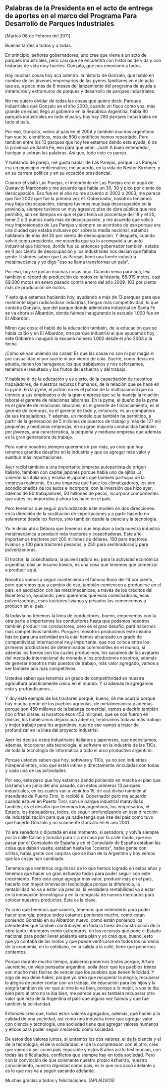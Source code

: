 Palabras de la Presidenta en el acto de entrega de aportes en el marco del Programa Para Desarrollo de Parques Industriales
---------------------------------------------------------------------------------------------------------------------------

[Martes 08 de Febrero del 2011]

Buenas tardes a todos y a todas.

En principio, señores gobernadores, uno cree que viene a un acto de
parques industriales, pero casi que se encuentra con historias de vida y
con historias de vida muy fuertes, Gonzalo, que nos emocionó a todos.

Hay muchas cosas hoy acá adentro: la historia de Gonzalo, que habló en
nombre de los jóvenes empresarios de las pymes familiares en este acto
que es, a poco más de 6 meses del lanzamiento del programa de ayuda a
intramuros y extramuros de parques y desarrollo de parques industriales.

No me quiero olvidar de todas las cosas que quiero decir. Parques
industriales que Gonzalo en el año 2003, cuando un flaco como vos, más
grande de edad, llegó al gobierno en la República Argentina, había 80
parques industriales en todo el país y hoy hay 280 parques industriales
en todo el país.

Por eso, Gonzalo, volvió al país en el 2004 y también muchos argentinos
han vuelto, científicos, más de 800 científicos hemos repatriado. Pero
también entre los 13 parques que hoy les estamos dando esta ayuda, 6 de
la provincia de Santa Fe, eso para que vean...¡bah! A buen entendedor,
huelgan y sobran las palabras. Así que, todo esto es parejo.

Y hablando de parejo, me gusta hablar de Las Parejas, porque Las Parejas
era un municipio emblemático, me acuerdo, en la vida de Néstor Kirchner,
y en su carrera política y en su vocación presidencial.

Cuando él visitó Las Parejas, el intendente de Las Parejas era el papá
de Gustavito Marconato y me acuerdo que había un 30, 30 y pico por
ciento de desocupación. Eso fue en el año no me acuerdo si 2002 o 2003,
me parece que fue 2002 que fue la primera vez él. Gobernador, nosotros
teníamos muy baja desocupación, siempre tuvimos muy baja desocupación en
la provincia, siempre tuvimos un muy agresivo plan de obra pública que
nos permitió, aún en tiempos en que el país tenía un porcentaje del 18 y
el 25, tener 2 o 3 puntos nada más de desocupación, y me acuerdo que
volvió muy impresionado de Las Parejas y siempre se acordaba de eso
porque era una ciudad que estaba inclusive por sobre la media nacional,
estamos hablando de más del 30 por ciento de desocupación. Y después,
cuando volvió como presidente, me acuerdo que yo lo acompañé a un acto
industrial que hicimos, donde fue su entonces gobernador también, estaba
en 0 por ciento de desocupación y los industriales nos decían que
faltaba gente. Ustedes saben que Las Parejas tiene una fuerte industria
metalmecánica y yo digo "eso se llama transformar un país".

Por eso, hoy se juntan muchas cosas aquí. Cuando venía para acá, leía
también el récord de producción de motos en la historia, 68.919 motos,
casi 69.000 motos en enero pasado contra enero del año 2009, 103 por
ciento más de producción de motos.

Y esto que estamos haciendo hoy, ayudando a más de 13 parques para que
realmente sigan radicándose industrias, tengan más competitividad, lo
que contaba Gonzalo, que del parque donde administra industrial en Santa
Fe se va ahora al Albardón, donde fuimos inaugurando la escuela 1.000
fue en El Albardón.

Miren que cosa: él habló de la educación también, de la educación que se
había caído y en El Albardón, otro parque industrial al que ayudamos
hoy, este Gobierno inauguró la escuela número 1.000 desde el año 2003 a
la fecha.

¡Cómo se van uniendo las cosas! Es que las cosas no son ni por magia ni
por casualidad ni por suerte ni por viento de cola. Suerte, como decía
mi abuela, tienen los haraganes; los que trabajamos y nos esforzamos,
tenemos el resultado y los frutos del esfuerzo y del trabajo.

Y hablaba él de la educación y es cierto, de la capacitación de nuestros
trabajadores, de nuestros recursos humanos, de la relación que se hace
en la pyme. En la pyme, el patrón no es el patrón de la multinacional
que no conoce a sus empleados o de la gran empresa que se la maneja la
relación laboral el gerente de relaciones laborales. En la pyme, el
dueño de la pyme es el gerente de relaciones laborales, es el gerente de
financiamiento, es el gerente de compras, es el gerente de todo y,
entonces, es un compañero de sus trabajadores. Y además, un modelo que
también ha permitido, a partir de la generación de 5 millones de puestos
de trabajo y más de 127 mil pequeñas y medianas empresas, en su gran
mayoría conducidas también por jóvenes, una característica, la pequeña y
mediana empresa que además es la gran generadora de trabajo.

Pero como nosotros siempre queremos ir por más, yo creo que hoy tenemos
grandes desafíos en la industria y que es agregar más valor y sustituir
más importaciones.

Ayer recibí también a una importante empresa autopartista de origen
italiano, también con capital japonés porque había uno de ojitos...sí,
vinieron los italianos y estaba el japonés que también participa de la
empresa realmente. Es una empresa que hace los climatizadores, los aire
acondicionados de los autos e incorpora, con la inversión que hizo ayer,
además de 80 trabajadores, 50 millones de pesos, incorpora componentes
que antes los importaba y ahora los hace en el país.

Pero tenemos que seguir profundizando este modelo en dos direcciones: en
la dirección de la sustitución de importaciones y a partir hacerlo no
solamente desde los fierros, sino también desde la ciencia y la
tecnología.

Yo le decía ahí a Débora que tenemos que impulsar a toda nuestra
industria metalmecánica a producir más tractores y cosechadoras. Este
año importamos tractores por 200 millones de dólares, 100 para tractores
livianos y 100 para tractores pesados, y 250 para sembradoras y para
pulverizadoras.

El tractor, la cosechadora, la pulverizadora es, para la actividad
económica argentina, casi un insumo básico, es una cosa que tenemos que
comenzar a producir aquí.

Nosotros vamos a seguir manteniendo el famoso Bono del 14 por ciento,
pero queremos que a cambio de eso, también comiencen a producirse en el
país, en asociación con las metalmecánicas, a través de los créditos del
Bicentenario, ayudando, pero queremos que esas cosechadoras, esas
pulverizadoras, esos tractores livianos y pesados los comencemos a
producir en el país.

Si todavía no tenemos la línea de conductores, bueno, empecemos con la
otra parte e importemos los conductores hasta que podamos nosotros
también producir los conductores, pero es el gran desafío, para hacernos
más competitivos también. Porque si nosotros producimos este insumo
básico para una actividad en la cual hemos alcanzado un grado de
competitividad internacional muy importante, que nos coloca entre los
primeros productores de determinados commodities en el mundo, si además
los fierros con los cuales producimos, los sacamos de los avatares del
mercado internacional de moneda y los producimos nosotros, además de
generar nosotros más puestos de trabajo, más valor agregado, vamos a ser
también aún más competitivos.

Ustedes saben que tenemos un grado de competitividad en nuestra
agricultura prácticamente único en el mundo. Y si además le agregamos
esto y profundizamos...

Y doy este ejemplo de los tractores porque, bueno, se me ocurrió porque
hay mucha gente de los pueblos agrícolas, de metalmecánica y además
porque son 450 millones de la balanza comercial, vamos a decirlo también
con cifras claras: si nosotros esos 450 millones, que se nos fueron en
divisas, los hubiéramos dejado acá adentro, tendríamos todavía más
trabajo y mejor trabajo para los argentinos, que de eso vamos a tratar
de profundizar en la línea del proyecto industrial.

Ayer les decía a estos industriales italianos y japoneses, que
necesitamos, además, incorporar alta tecnología, el software en la
industria de las TICs, de toda la tecnología de informática a todo el
arco productivo argentino.

Porque ustedes saben que hoy, software y TICs, ya no son industrias
independientes, sino que están íntima y directamente vinculadas con
todas y cada una de las actividades.

Por eso, este paso que hoy estamos dando poniendo en marcha el plan que
lanzamos en junio del año pasado, con estos primeros 13 parques
industriales, en los cuales van a venir los 15, de acá diviso también al
intendente de Puerto Tirol, lo recibió el Gobernador pero me acuerdo
cuando estuve en Puerto Tirol, con un parque industrial maravilloso
también, es el desafío que tenemos los argentinos, los empresarios, el
Estado, los trabajadores, todos, de seguir profundizando en esta
dirección de industrialización para que ya nadie tenga que irse del país
como tuvo que hacerlo Gonzalo y no solamente Gonzalo en el año 2001.

Yo era senadora o diputada en ese momento, sí senadora, y volvía siempre
por la calle Callao y tomaba para ir a mi casa por la calle Guido, que
era pasar por el Consulado de España y en el Consulado de España estaban
las colas que daban vuelta, estaban hasta los "coleros", había gente con
sillitas, había gente con carpitas que se iban de la Argentina y hoy
vemos que las cosas han cambiado.

Tenemos que sentirnos orgullosos de lo que hemos logrado en estos años y
tenemos que hacer un gran esfuerzo todos para poder seguir con este
crecimiento. Pero esto exige agregar más valor, producir más en el país,
hacerlo con mayor innovación tecnológica porque la diferencia, la
rentabilidad no va a estar vía precios; la verdadera rentabilidad va a
estar en la innovación tecnológica y en la conquista de nuevos mercados
para colocar nuestros productos. Esta es la clave.

Yo creo que tenemos que saberlo, tenemos que entenderlo para poder hacer
sinergia; porque todos estamos poniendo mucho, como están poniendo
Gonzalo en su Albardón nuevo, como están poniendo los intendentes que
también contribuyen en toda la tarea de construcción de la obra tanto
intramuros como extramuros, en los recursos que pone el Estado nacional
para poder llevar adelante este plan y yo creo que, bueno, esto que yo
contaba de las motos y que puede verificarse en todos los números de la
economía, en lo cotidiano, en la salida a la calle, tiene que ponernos
contentos.

Porque durante mucho tiempo, quisieron ponernos tristes porque, Arturo
Jauretche, un viejo pensador argentino, solía decir que los pueblos
tristes son mucho más fáciles de vencer que los pueblos que tienen
felicidad. Y algo de eso debe haber, porque yo creo que recuperar la
alegría, recuperar la alegría de poder contar con un trabajo, de
educación para los hijos y la alegría también de ver que al otro le va
bien, porque a lo mejor, a vos te iba bien pero al otro no le iba bien,
me parece que es también recuperar otro valor que hizo de la Argentina
el país que alguna vez fuimos y que fue también la solidaridad.

Entonces creo que, todos estos valores agregados, además, que hacen a la
calidad de una sociedad, así como una industria tiene que agregar valor
con ciencia y tecnología, una sociedad tiene que agregar valores humanos
y éticos para poder seguir creciendo como sociedad.

De estos dos valores juntos, si juntamos los dos valores, el de la
ciencia y el de la tecnología, el de la solidaridad, el de la
comprensión con el otro, creo que vamos a ser como país imparable y
estos 8 años así lo testimonian, con todas las dificultades, conflictos
que siempre hay en toda sociedad. Pero con la convicción de que
solamente nuestro propio esfuerzo, nuestro conocimiento, nuestra
dignidad como país, es lo que nos sacó adelante y es lo que nos va a
seguir sacando adelante.

Muchas gracias a todos y felicitaciones. (APLAUSOS)
